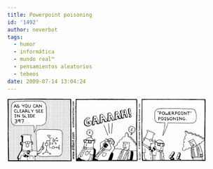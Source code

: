 ```yaml
---
title: Powerpoint poisoning
id: '1492'
author: neverbot
tags:
  - humor
  - informática
  - mundo real™
  - pensamientos aleatorios
  - tebeos
date: 2009-07-14 13:04:24
---
```


[![Dilbert - Powerpoint poisoning](./powerpoint-poisoning/Dilbert-Powerpoint-poisoning.gif "Dilbert - Powerpoint poisoning")](http://www.dilbert.com/)